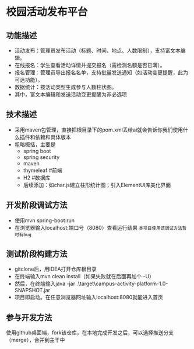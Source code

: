 # 校园活动发布平台
## 功能描述
- 活动发布：管理员发布活动（标题、时间、地点、人数限制），支持富文本编辑。
- 在线报名：学生查看活动详情并提交报名（需检测名额是否已满）。
- 报名管理：管理员导出报名名单，支持批量发送通知（如活动变更提醒，此为可选功能）。
- 数据统计：按活动类型生成参与人数柱状图。
- 其中，富文本编辑和发送活动变更提醒为非必选项
## 技术描述
- 采用maven包管理，直接把根目录下的pom.xml丢给ai就会告诉你我们使用什么插件和依赖和具体版本
- 粗略概括，主要是
  - spring boot
  - spring security
  - maven
  - thymeleaf #前端
  - H2 #数据库
  - 后续添加：如char.js建立柱形统计图；引入ElementUI库美化界面
## 开发阶段调试方法
- 使用mvn spring-boot:run
- 在浏览器输入localhost:端口号（8080）查看运行结果
`本项目使用该调试方法暂时有bug`
## 测试阶段构建方法
- gitclone后，用IDEA打开仓库根目录
- 在终端输入mvn clean install（如果失败就在后面再加个 -U）
- 然后，在终端输入java -jar .\target\campus-activity-platform-1.0-SNAPSHOT.jar
- 项目即启动。在任意浏览器网址输入localhost:8080就能进入首页
## 参与开发方法
使用github桌面端，fork该仓库，在本地完成开发之后，可以选择推送分支（merge），合并到主干中

